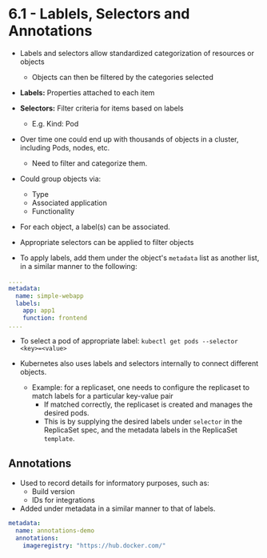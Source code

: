 # 6.1 - Lablels, Selectors and Annotations

- Labels and selectors allow standardized categorization of resources or objects
  - Objects can then be filtered by the categories selected

- **Labels:** Properties attached to each item
- **Selectors:** Filter criteria for items based on labels
  - E.g. Kind: Pod
- Over time one could end up with thousands of objects in a cluster, including Pods, nodes, etc.
  - Need to filter and categorize them.
- Could group objects via:
  - Type
  - Associated application
  - Functionality

- For each object, a label(s) can be associated.
- Appropriate selectors can be applied to filter objects

- To apply labels, add them under the object's `metadata` list as another list, in a similar manner to the following:

```yaml
....
metadata:
  name: simple-webapp
  labels:
    app: app1
    function: frontend
....
```

- To select a pod of appropriate label: `kubectl get pods --selector <key>=<value>`

- Kubernetes also uses labels and selectors internally to connect different objects.
  - Example: for a replicaset, one needs to configure the replicaset to match labels for a particular key-value pair
    - If matched correctly, the replicaset is created and manages the desired pods.
    - This is by supplying the desired labels under `selector` in the ReplicaSet spec, and the metadata labels in the ReplicaSet `template`.

## Annotations

- Used to record details for informatory purposes, such as:
  - Build version
  - IDs for integrations
- Added under metadata in a similar manner to that of labels.

```yaml
metadata:
  name: annotations-demo
  annotations:
    imageregistry: "https://hub.docker.com/"
```
